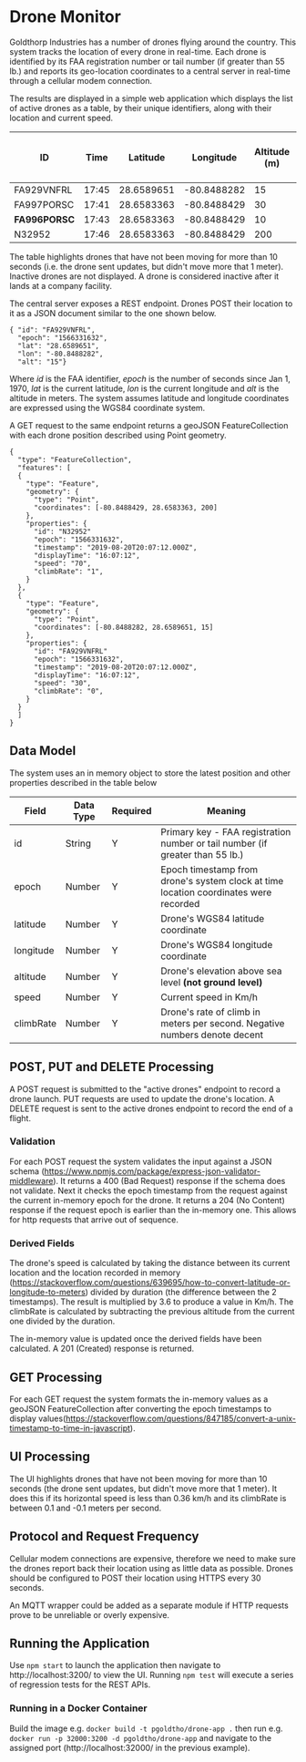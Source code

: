 # Drone Monitor

Goldthorp Industries has a number of drones flying around the country. This system tracks the location of every drone in real-time.  Each drone is identified by its FAA registration number or tail number (if greater than 55 lb.) and reports its geo-location coordinates to a central server in real-time through a cellular modem connection.

The results are displayed in a simple web application which displays the list of active drones as a table, by their unique identifiers, along with their location and current speed.

| ID | Time | Latitude | Longitude | Altitude (m) | Speed (km/h) | Rate of Climb (m/s)
| --- | -------- | -------- | --------- | ------------ | ------------ | ------------------
| FA929VNFRL | 17:45 | 28.6589651 | -80.8488282 | 15 | 30 | 0
| FA997PORSC | 17:41 | 28.6583363 | -80.8488429 | 30 | 0 | -1
| **FA996PORSC** | 17:43 | 28.6583363 | -80.8488429 | 10| **0** | **0**
| N32952 | 17:46 | 28.6583363 | -80.8488429 | 200 | 70 | 1

The table highlights drones that have not been moving for more than 10 seconds (i.e. the drone sent updates, but didn't move more that 1 meter).  Inactive drones are not displayed.  A drone is considered inactive after it lands at a company facility.

The central server exposes a REST endpoint.  Drones POST their location to it as a JSON document similar to the one shown below.

```
{ "id": "FA929VNFRL",
  "epoch": "1566331632",
  "lat": "28.6589651",
  "lon": "-80.8488282",
  "alt": "15"}
```
Where *id* is the FAA identifier, *epoch* is the number of seconds since Jan 1, 1970, *lat* is the current latitude, *lon* is the current longitude and *alt* is the altitude in meters.  The system assumes latitude and longitude coordinates are expressed using the WGS84 coordinate system.

A GET request to the same endpoint returns a geoJSON FeatureCollection with each drone position described using Point geometry.

```
{
  "type": "FeatureCollection",
  "features": [
  {
    "type": "Feature",
    "geometry": {
      "type": "Point",
      "coordinates": [-80.8488429, 28.6583363, 200]
    },
    "properties": {
      "id": "N32952"
      "epoch": "1566331632",
      "timestamp": "2019-08-20T20:07:12.000Z",
      "displayTime": "16:07:12",
      "speed": "70",
      "climbRate": "1",
    }
  },
  {
    "type": "Feature",
    "geometry": {
      "type": "Point",
      "coordinates": [-80.8488282, 28.6589651, 15]
    },
    "properties": {
      "id": "FA929VNFRL"
      "epoch": "1566331632",
      "timestamp": "2019-08-20T20:07:12.000Z",
      "displayTime": "16:07:12",
      "speed": "30",
      "climbRate": "0",
    }
  }
  ]
}
```

## Data Model

The system uses an in memory object to store the latest position and other properties described in the table below

| Field | Data Type | Required | Meaning
| ------ | --------- | -------- | -------
| id | String | Y | Primary key - FAA registration number or tail number (if greater than 55 lb.)
| epoch | Number | Y | Epoch timestamp from drone's system clock at time location coordinates were recorded
| latitude | Number | Y | Drone's WGS84 latitude coordinate
| longitude | Number | Y | Drone's WGS84 longitude coordinate
| altitude | Number | Y | Drone's elevation above sea level **(not ground level)**
| speed | Number | Y | Current speed in Km/h
| climbRate | Number | Y |Drone's rate of climb in meters per second. Negative numbers denote decent

## POST, PUT and DELETE Processing
A POST request is submitted to the "active drones" endpoint to record a drone launch. PUT requests are used to update the drone's location. A DELETE request is sent to the active drones endpoint to record the end of a flight.

### Validation
For each POST request the system validates the input against a JSON schema (https://www.npmjs.com/package/express-json-validator-middleware). It returns a 400 (Bad Request) response if the schema does not validate.  Next it checks the epoch timestamp from the request against the current in-memory epoch for the drone.  It returns a 204 (No Content) response if the request epoch is earlier than the in-memory one.  This allows for http requests that arrive out of sequence.

### Derived Fields
The drone's speed is calculated by taking the distance between its current location and the location recorded in memory (https://stackoverflow.com/questions/639695/how-to-convert-latitude-or-longitude-to-meters) divided by duration (the difference between the 2 timestamps).  The result is multiplied by 3.6 to produce a value in Km/h.  The climbRate is calculated by subtracting the previous altitude from the current one divided by the duration.

The in-memory value is updated once the derived fields have been calculated.  A 201 (Created) response is returned.

## GET Processing
For each GET request the system formats the in-memory values as a geoJSON FeatureCollection after converting the epoch timestamps to display values(https://stackoverflow.com/questions/847185/convert-a-unix-timestamp-to-time-in-javascript).

## UI Processing
The UI highlights drones that have not been moving for more than 10 seconds (the drone sent updates, but didn't move more that 1 meter). It does this if its horizontal speed is less than 0.36 km/h and its climbRate is between 0.1 and -0.1 meters per second.

## Protocol and Request Frequency
Cellular modem connections are expensive, therefore we need to make sure the drones report back their location using as little data as possible. Drones should be configured to POST their location using HTTPS every 30 seconds.

An MQTT wrapper could be added as a separate module if HTTP requests prove to be unreliable or overly expensive.

## Running the Application

Use `npm start` to launch the application then navigate to http://localhost:3200/ to view the UI. Running  `npm test` will execute a series of regression tests for the REST APIs.

### Running in a Docker Container
Build the image e.g. `docker build -t pgoldtho/drone-app .` then run e.g. `docker run -p 32000:3200 -d pgoldtho/drone-app` and navigate to the assigned port (http://localhost:32000/ in the previous example).
